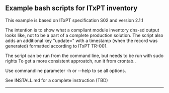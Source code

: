 **Example bash scripts for ITxPT inventory**
--------------------------------------
This example is based on ITxPT specification S02 and version 2.1.1

The intention is to show what a compliant module inventory dns-sd output looks like, not to be a part of a complete production solution.
The script also adds an additional key "update=" with a timestamp (when the record was generated) formatted according to ITxPT TR-001.

The script can be run from the command line, but needs to be run with sudo rights
To get a more consistent approatch, run it from crontab..

Use commandline parameter -h or --help to se all options.

See INSTALL.md for a complete instruction (TBD)

--------------------------------------
